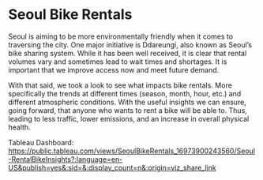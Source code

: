 # Seoul Bike Rentals 

Seoul is aiming to be more environmentally friendly when it comes to traversing the city. One major initiative is Ddareungi, also known as Seoul’s bike sharing system. While it has been well received, it is clear that rental volumes vary and sometimes lead to wait times and shortages. It is important that we improve access now and meet future demand. 

With that said, we took a look to see what impacts bike rentals. More specifically the trends at different times (season, month, hour, etc.) and different atmospheric conditions. With the useful insights we can ensure, going forward, that anyone who wants to rent a bike will be able to. Thus, leading to less traffic, lower emissions, and an increase in overall physical health.




Tableau Dashboard: https://public.tableau.com/views/SeoulBikeRentals_16973900243560/Seoul-RentalBikeInsights?:language=en-US&publish=yes&:sid=&:display_count=n&:origin=viz_share_link

